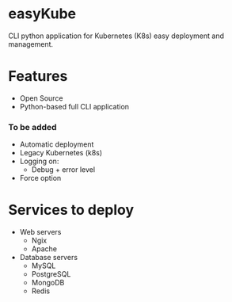 # easyKube

CLI python application for Kubernetes (K8s) easy deployment and management.

# Features
- Open Source
- Python-based full CLI application

### To be added
- Automatic deployment
- Legacy Kubernetes (k8s)
- Logging on:
	- Debug + error level
- Force option

# Services to deploy
- Web servers
	- Ngix
	- Apache
- Database servers
	- MySQL
	- PostgreSQL
	- MongoDB
	- Redis
